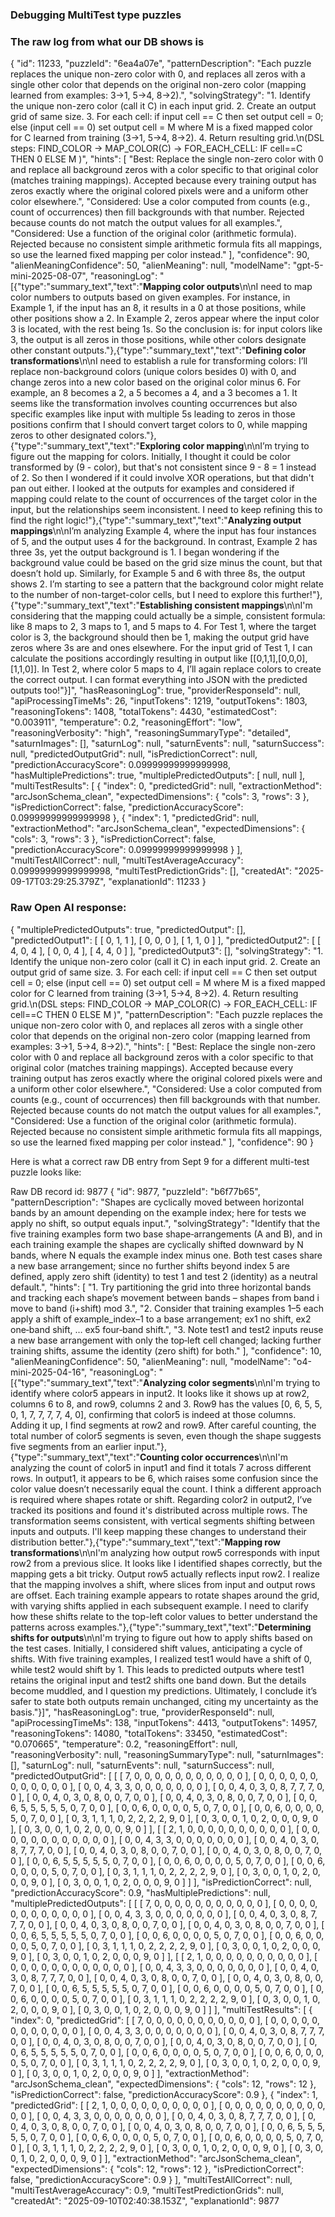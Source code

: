 ### Debugging MultiTest type puzzles


### The raw log from what our DB shows is
{
  "id": 11233,
  "puzzleId": "6ea4a07e",
  "patternDescription": "Each puzzle replaces the unique non-zero color with 0, and replaces all zeros with a single other color that depends on the original non-zero color (mapping learned from examples: 3->1, 5->4, 8->2).",
  "solvingStrategy": "1. Identify the unique non-zero color (call it C) in each input grid. 2. Create an output grid of same size. 3. For each cell: if input cell == C then set output cell = 0; else (input cell == 0) set output cell = M where M is a fixed mapped color for C learned from training (3->1, 5->4, 8->2). 4. Return resulting grid.\n(DSL steps: FIND_COLOR -> MAP_COLOR(C) -> FOR_EACH_CELL: IF cell==C THEN 0 ELSE M )",
  "hints": [
    "Best: Replace the single non-zero color with 0 and replace all background zeros with a color specific to that original color (matches training mappings). Accepted because every training output has zeros exactly where the original colored pixels were and a uniform other color elsewhere.",
    "Considered: Use a color computed from counts (e.g., count of occurrences) then fill backgrounds with that number. Rejected because counts do not match the output values for all examples.",
    "Considered: Use a function of the original color (arithmetic formula). Rejected because no consistent simple arithmetic formula fits all mappings, so use the learned fixed mapping per color instead."
  ],
  "confidence": 90,
  "alienMeaningConfidence": 50,
  "alienMeaning": null,
  "modelName": "gpt-5-mini-2025-08-07",
  "reasoningLog": "[{\"type\":\"summary_text\",\"text\":\"**Mapping color outputs**\\n\\nI need to map color numbers to outputs based on given examples. For instance, in Example 1, if the input has an 8, it results in a 0 at those positions, while other positions show a 2. In Example 2, zeros appear where the input color 3 is located, with the rest being 1s. So the conclusion is: for input colors like 3, the output is all zeros in those positions, while other colors designate other constant outputs.\"},{\"type\":\"summary_text\",\"text\":\"**Defining color transformations**\\n\\nI need to establish a rule for transforming colors: I’ll replace non-background colors (unique colors besides 0) with 0, and change zeros into a new color based on the original color minus 6. For example, an 8 becomes a 2, a 5 becomes a 4, and a 3 becomes a 1. It seems like the transformation involves counting occurrences but also specific examples like input with multiple 5s leading to zeros in those positions confirm that I should convert target colors to 0, while mapping zeros to other designated colors.\"},{\"type\":\"summary_text\",\"text\":\"**Exploring color mapping**\\n\\nI’m trying to figure out the mapping for colors. Initially, I thought it could be color transformed by (9 - color), but that's not consistent since 9 - 8 = 1 instead of 2. So then I wondered if it could involve XOR operations, but that didn't pan out either. I looked at the outputs for examples and considered if mapping could relate to the count of occurrences of the target color in the input, but the relationships seem inconsistent. I need to keep refining this to find the right logic!\"},{\"type\":\"summary_text\",\"text\":\"**Analyzing output mappings**\\n\\nI’m analyzing Example 4, where the input has four instances of 5, and the output uses 4 for the background. In contrast, Example 2 has three 3s, yet the output background is 1. I began wondering if the background value could be based on the grid size minus the count, but that doesn’t hold up. Similarly, for Example 5 and 6 with three 8s, the output shows 2. I’m starting to see a pattern that the background color might relate to the number of non-target-color cells, but I need to explore this further!\"},{\"type\":\"summary_text\",\"text\":\"**Establishing consistent mappings**\\n\\nI'm considering that the mapping could actually be a simple, consistent formula: like 8 maps to 2, 3 maps to 1, and 5 maps to 4. For Test 1, where the target color is 3, the background should then be 1, making the output grid have zeros where 3s are and ones elsewhere. For the input grid of Test 1, I can calculate the positions accordingly resulting in output like [[0,1,1],[0,0,0],[1,1,0]]. In Test 2, where color 5 maps to 4, I’ll again replace colors to create the correct output. I can format everything into JSON with the predicted outputs too!\"}]",
  "hasReasoningLog": true,
  "providerResponseId": null,
  "apiProcessingTimeMs": 26,
  "inputTokens": 1219,
  "outputTokens": 1803,
  "reasoningTokens": 1408,
  "totalTokens": 4430,
  "estimatedCost": "0.003911",
  "temperature": 0.2,
  "reasoningEffort": "low",
  "reasoningVerbosity": "high",
  "reasoningSummaryType": "detailed",
  "saturnImages": [],
  "saturnLog": null,
  "saturnEvents": null,
  "saturnSuccess": null,
  "predictedOutputGrid": null,
  "isPredictionCorrect": null,
  "predictionAccuracyScore": 0.09999999999999998,
  "hasMultiplePredictions": true,
  "multiplePredictedOutputs": [
    null,
    null
  ],
  "multiTestResults": [
    {
      "index": 0,
      "predictedGrid": null,
      "extractionMethod": "arcJsonSchema_clean",
      "expectedDimensions": {
        "cols": 3,
        "rows": 3
      },
      "isPredictionCorrect": false,
      "predictionAccuracyScore": 0.09999999999999998
    },
    {
      "index": 1,
      "predictedGrid": null,
      "extractionMethod": "arcJsonSchema_clean",
      "expectedDimensions": {
        "cols": 3,
        "rows": 3
      },
      "isPredictionCorrect": false,
      "predictionAccuracyScore": 0.09999999999999998
    }
  ],
  "multiTestAllCorrect": null,
  "multiTestAverageAccuracy": 0.09999999999999998,
  "multiTestPredictionGrids": [],
  "createdAt": "2025-09-17T03:29:25.379Z",
  "explanationId": 11233
}


### Raw Open AI response:
{
  "multiplePredictedOutputs": true,
  "predictedOutput": [],
  "predictedOutput1": [
    [
      0,
      1,
      1
    ],
    [
      0,
      0,
      0
    ],
    [
      1,
      1,
      0
    ]
  ],
  "predictedOutput2": [
    [
      4,
      0,
      4
    ],
    [
      0,
      0,
      4
    ],
    [
      4,
      4,
      0
    ]
  ],
  "predictedOutput3": [],
  "solvingStrategy": "1. Identify the unique non-zero color (call it C) in each input grid. 2. Create an output grid of same size. 3. For each cell: if input cell == C then set output cell = 0; else (input cell == 0) set output cell = M where M is a fixed mapped color for C learned from training (3->1, 5->4, 8->2). 4. Return resulting grid.\n(DSL steps: FIND_COLOR -> MAP_COLOR(C) -> FOR_EACH_CELL: IF cell==C THEN 0 ELSE M )",
  "patternDescription": "Each puzzle replaces the unique non-zero color with 0, and replaces all zeros with a single other color that depends on the original non-zero color (mapping learned from examples: 3->1, 5->4, 8->2).",
  "hints": [
    "Best: Replace the single non-zero color with 0 and replace all background zeros with a color specific to that original color (matches training mappings). Accepted because every training output has zeros exactly where the original colored pixels were and a uniform other color elsewhere.",
    "Considered: Use a color computed from counts (e.g., count of occurrences) then fill backgrounds with that number. Rejected because counts do not match the output values for all examples.",
    "Considered: Use a function of the original color (arithmetic formula). Rejected because no consistent simple arithmetic formula fits all mappings, so use the learned fixed mapping per color instead."
  ],
  "confidence": 90
}

Here is what a correct raw DB entry from Sept 9 for a different multi-test puzzle looks like:

Raw DB record
id: 9877
{
  "id": 9877,
  "puzzleId": "b6f77b65",
  "patternDescription": "Shapes are cyclically moved between horizontal bands by an amount depending on the example index; here for tests we apply no shift, so output equals input.",
  "solvingStrategy": "Identify that the five training examples form two base shape‐arrangements (A and B), and in each training example the shapes are cyclically shifted downward by N bands, where N equals the example index minus one. Both test cases share a new base arrangement; since no further shifts beyond index 5 are defined, apply zero shift (identity) to test 1 and test 2 (identity) as a neutral default.",
  "hints": [
    "1. Try partitioning the grid into three horizontal bands and tracking each shape’s movement between bands – shapes from band i move to band (i+shift) mod 3.",
    "2. Consider that training examples 1–5 each apply a shift of example_index–1 to a base arrangement; ex1 no shift, ex2 one‐band shift, … ex5 four‐band shift.",
    "3. Note test1 and test2 inputs reuse a new base arrangement with only the top‐left cell changed; lacking further training shifts, assume the identity (zero shift) for both."
  ],
  "confidence": 10,
  "alienMeaningConfidence": 50,
  "alienMeaning": null,
  "modelName": "o4-mini-2025-04-16",
  "reasoningLog": "[{\"type\":\"summary_text\",\"text\":\"**Analyzing color segments**\\n\\nI'm trying to identify where color5 appears in input2. It looks like it shows up at row2, columns 6 to 8, and row9, columns 2 and 3. Row9 has the values [0, 6, 5, 5, 0, 1, 7, 7, 7, 7, 4, 0], confirming that color5 is indeed at those columns. Adding it up, I find segments at row2 and row9. After careful counting, the total number of color5 segments is seven, even though the shape suggests five segments from an earlier input.\"},{\"type\":\"summary_text\",\"text\":\"**Counting color occurrences**\\n\\nI'm analyzing the count of color5 in input1 and find it totals 7 across different rows. In output1, it appears to be 6, which raises some confusion since the color value doesn’t necessarily equal the count. I think a different approach is required where shapes rotate or shift. Regarding color2 in output2, I’ve tracked its positions and found it's distributed across multiple rows. The transformation seems consistent, with vertical segments shifting between inputs and outputs. I'll keep mapping these changes to understand their distribution better.\"},{\"type\":\"summary_text\",\"text\":\"**Mapping row transformations**\\n\\nI'm analyzing how output row5 corresponds with input row2 from a previous slice. It looks like I identified shapes correctly, but the mapping gets a bit tricky. Output row5 actually reflects input row2. I realize that the mapping involves a shift, where slices from input and output rows are offset. Each training example appears to rotate shapes around the grid, with varying shifts applied in each subsequent example. I need to clarify how these shifts relate to the top-left color values to better understand the patterns across examples.\"},{\"type\":\"summary_text\",\"text\":\"**Determining shifts for outputs**\\n\\nI'm trying to figure out how to apply shifts based on the test cases. Initially, I considered shift values, anticipating a cycle of shifts. With five training examples, I realized test1 would have a shift of 0, while test2 would shift by 1. This leads to predicted outputs where test1 retains the original input and test2 shifts one band down. But the details become muddled, and I question my predictions. Ultimately, I conclude it’s safer to state both outputs remain unchanged, citing my uncertainty as the basis.\"}]",
  "hasReasoningLog": true,
  "providerResponseId": null,
  "apiProcessingTimeMs": 138,
  "inputTokens": 4413,
  "outputTokens": 14957,
  "reasoningTokens": 14080,
  "totalTokens": 33450,
  "estimatedCost": "0.070665",
  "temperature": 0.2,
  "reasoningEffort": null,
  "reasoningVerbosity": null,
  "reasoningSummaryType": null,
  "saturnImages": [],
  "saturnLog": null,
  "saturnEvents": null,
  "saturnSuccess": null,
  "predictedOutputGrid": [
    [
      [
        7,
        0,
        0,
        0,
        0,
        0,
        0,
        0,
        0,
        0,
        0,
        0
      ],
      [
        0,
        0,
        0,
        0,
        0,
        0,
        0,
        0,
        0,
        0,
        0,
        0
      ],
      [
        0,
        0,
        4,
        3,
        3,
        0,
        0,
        0,
        0,
        0,
        0,
        0
      ],
      [
        0,
        0,
        4,
        0,
        3,
        0,
        8,
        7,
        7,
        7,
        0,
        0
      ],
      [
        0,
        0,
        4,
        0,
        3,
        0,
        8,
        0,
        0,
        7,
        0,
        0
      ],
      [
        0,
        0,
        4,
        0,
        3,
        0,
        8,
        0,
        0,
        7,
        0,
        0
      ],
      [
        0,
        0,
        6,
        5,
        5,
        5,
        5,
        5,
        0,
        7,
        0,
        0
      ],
      [
        0,
        0,
        6,
        0,
        0,
        0,
        0,
        5,
        0,
        7,
        0,
        0
      ],
      [
        0,
        0,
        6,
        0,
        0,
        0,
        0,
        5,
        0,
        7,
        0,
        0
      ],
      [
        0,
        3,
        1,
        1,
        1,
        0,
        2,
        2,
        2,
        2,
        9,
        0
      ],
      [
        0,
        3,
        0,
        0,
        1,
        0,
        2,
        0,
        0,
        0,
        9,
        0
      ],
      [
        0,
        3,
        0,
        0,
        1,
        0,
        2,
        0,
        0,
        0,
        9,
        0
      ]
    ],
    [
      [
        2,
        1,
        0,
        0,
        0,
        0,
        0,
        0,
        0,
        0,
        0,
        0
      ],
      [
        0,
        0,
        0,
        0,
        0,
        0,
        0,
        0,
        0,
        0,
        0,
        0
      ],
      [
        0,
        0,
        4,
        3,
        3,
        0,
        0,
        0,
        0,
        0,
        0,
        0
      ],
      [
        0,
        0,
        4,
        0,
        3,
        0,
        8,
        7,
        7,
        7,
        0,
        0
      ],
      [
        0,
        0,
        4,
        0,
        3,
        0,
        8,
        0,
        0,
        7,
        0,
        0
      ],
      [
        0,
        0,
        4,
        0,
        3,
        0,
        8,
        0,
        0,
        7,
        0,
        0
      ],
      [
        0,
        0,
        6,
        5,
        5,
        5,
        5,
        5,
        0,
        7,
        0,
        0
      ],
      [
        0,
        0,
        6,
        0,
        0,
        0,
        0,
        5,
        0,
        7,
        0,
        0
      ],
      [
        0,
        0,
        6,
        0,
        0,
        0,
        0,
        5,
        0,
        7,
        0,
        0
      ],
      [
        0,
        3,
        1,
        1,
        1,
        0,
        2,
        2,
        2,
        2,
        9,
        0
      ],
      [
        0,
        3,
        0,
        0,
        1,
        0,
        2,
        0,
        0,
        0,
        9,
        0
      ],
      [
        0,
        3,
        0,
        0,
        1,
        0,
        2,
        0,
        0,
        0,
        9,
        0
      ]
    ]
  ],
  "isPredictionCorrect": null,
  "predictionAccuracyScore": 0.9,
  "hasMultiplePredictions": null,
  "multiplePredictedOutputs": [
    [
      [
        7,
        0,
        0,
        0,
        0,
        0,
        0,
        0,
        0,
        0,
        0,
        0
      ],
      [
        0,
        0,
        0,
        0,
        0,
        0,
        0,
        0,
        0,
        0,
        0,
        0
      ],
      [
        0,
        0,
        4,
        3,
        3,
        0,
        0,
        0,
        0,
        0,
        0,
        0
      ],
      [
        0,
        0,
        4,
        0,
        3,
        0,
        8,
        7,
        7,
        7,
        0,
        0
      ],
      [
        0,
        0,
        4,
        0,
        3,
        0,
        8,
        0,
        0,
        7,
        0,
        0
      ],
      [
        0,
        0,
        4,
        0,
        3,
        0,
        8,
        0,
        0,
        7,
        0,
        0
      ],
      [
        0,
        0,
        6,
        5,
        5,
        5,
        5,
        5,
        0,
        7,
        0,
        0
      ],
      [
        0,
        0,
        6,
        0,
        0,
        0,
        0,
        5,
        0,
        7,
        0,
        0
      ],
      [
        0,
        0,
        6,
        0,
        0,
        0,
        0,
        5,
        0,
        7,
        0,
        0
      ],
      [
        0,
        3,
        1,
        1,
        1,
        0,
        2,
        2,
        2,
        2,
        9,
        0
      ],
      [
        0,
        3,
        0,
        0,
        1,
        0,
        2,
        0,
        0,
        0,
        9,
        0
      ],
      [
        0,
        3,
        0,
        0,
        1,
        0,
        2,
        0,
        0,
        0,
        9,
        0
      ]
    ],
    [
      [
        2,
        1,
        0,
        0,
        0,
        0,
        0,
        0,
        0,
        0,
        0,
        0
      ],
      [
        0,
        0,
        0,
        0,
        0,
        0,
        0,
        0,
        0,
        0,
        0,
        0
      ],
      [
        0,
        0,
        4,
        3,
        3,
        0,
        0,
        0,
        0,
        0,
        0,
        0
      ],
      [
        0,
        0,
        4,
        0,
        3,
        0,
        8,
        7,
        7,
        7,
        0,
        0
      ],
      [
        0,
        0,
        4,
        0,
        3,
        0,
        8,
        0,
        0,
        7,
        0,
        0
      ],
      [
        0,
        0,
        4,
        0,
        3,
        0,
        8,
        0,
        0,
        7,
        0,
        0
      ],
      [
        0,
        0,
        6,
        5,
        5,
        5,
        5,
        5,
        0,
        7,
        0,
        0
      ],
      [
        0,
        0,
        6,
        0,
        0,
        0,
        0,
        5,
        0,
        7,
        0,
        0
      ],
      [
        0,
        0,
        6,
        0,
        0,
        0,
        0,
        5,
        0,
        7,
        0,
        0
      ],
      [
        0,
        3,
        1,
        1,
        1,
        0,
        2,
        2,
        2,
        2,
        9,
        0
      ],
      [
        0,
        3,
        0,
        0,
        1,
        0,
        2,
        0,
        0,
        0,
        9,
        0
      ],
      [
        0,
        3,
        0,
        0,
        1,
        0,
        2,
        0,
        0,
        0,
        9,
        0
      ]
    ]
  ],
  "multiTestResults": [
    {
      "index": 0,
      "predictedGrid": [
        [
          7,
          0,
          0,
          0,
          0,
          0,
          0,
          0,
          0,
          0,
          0,
          0
        ],
        [
          0,
          0,
          0,
          0,
          0,
          0,
          0,
          0,
          0,
          0,
          0,
          0
        ],
        [
          0,
          0,
          4,
          3,
          3,
          0,
          0,
          0,
          0,
          0,
          0,
          0
        ],
        [
          0,
          0,
          4,
          0,
          3,
          0,
          8,
          7,
          7,
          7,
          0,
          0
        ],
        [
          0,
          0,
          4,
          0,
          3,
          0,
          8,
          0,
          0,
          7,
          0,
          0
        ],
        [
          0,
          0,
          4,
          0,
          3,
          0,
          8,
          0,
          0,
          7,
          0,
          0
        ],
        [
          0,
          0,
          6,
          5,
          5,
          5,
          5,
          5,
          0,
          7,
          0,
          0
        ],
        [
          0,
          0,
          6,
          0,
          0,
          0,
          0,
          5,
          0,
          7,
          0,
          0
        ],
        [
          0,
          0,
          6,
          0,
          0,
          0,
          0,
          5,
          0,
          7,
          0,
          0
        ],
        [
          0,
          3,
          1,
          1,
          1,
          0,
          2,
          2,
          2,
          2,
          9,
          0
        ],
        [
          0,
          3,
          0,
          0,
          1,
          0,
          2,
          0,
          0,
          0,
          9,
          0
        ],
        [
          0,
          3,
          0,
          0,
          1,
          0,
          2,
          0,
          0,
          0,
          9,
          0
        ]
      ],
      "extractionMethod": "arcJsonSchema_clean",
      "expectedDimensions": {
        "cols": 12,
        "rows": 12
      },
      "isPredictionCorrect": false,
      "predictionAccuracyScore": 0.9
    },
    {
      "index": 1,
      "predictedGrid": [
        [
          2,
          1,
          0,
          0,
          0,
          0,
          0,
          0,
          0,
          0,
          0,
          0
        ],
        [
          0,
          0,
          0,
          0,
          0,
          0,
          0,
          0,
          0,
          0,
          0,
          0
        ],
        [
          0,
          0,
          4,
          3,
          3,
          0,
          0,
          0,
          0,
          0,
          0,
          0
        ],
        [
          0,
          0,
          4,
          0,
          3,
          0,
          8,
          7,
          7,
          7,
          0,
          0
        ],
        [
          0,
          0,
          4,
          0,
          3,
          0,
          8,
          0,
          0,
          7,
          0,
          0
        ],
        [
          0,
          0,
          4,
          0,
          3,
          0,
          8,
          0,
          0,
          7,
          0,
          0
        ],
        [
          0,
          0,
          6,
          5,
          5,
          5,
          5,
          5,
          0,
          7,
          0,
          0
        ],
        [
          0,
          0,
          6,
          0,
          0,
          0,
          0,
          5,
          0,
          7,
          0,
          0
        ],
        [
          0,
          0,
          6,
          0,
          0,
          0,
          0,
          5,
          0,
          7,
          0,
          0
        ],
        [
          0,
          3,
          1,
          1,
          1,
          0,
          2,
          2,
          2,
          2,
          9,
          0
        ],
        [
          0,
          3,
          0,
          0,
          1,
          0,
          2,
          0,
          0,
          0,
          9,
          0
        ],
        [
          0,
          3,
          0,
          0,
          1,
          0,
          2,
          0,
          0,
          0,
          9,
          0
        ]
      ],
      "extractionMethod": "arcJsonSchema_clean",
      "expectedDimensions": {
        "cols": 12,
        "rows": 12
      },
      "isPredictionCorrect": false,
      "predictionAccuracyScore": 0.9
    }
  ],
  "multiTestAllCorrect": null,
  "multiTestAverageAccuracy": 0.9,
  "multiTestPredictionGrids": null,
  "createdAt": "2025-09-10T02:40:38.153Z",
  "explanationId": 9877

  